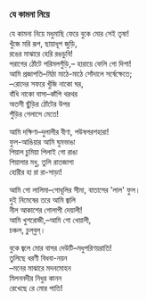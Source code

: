 ### যে কামনা নিয়ে
যে কামনা নিয়ে মধুমাছি ফেরে বুকে মোর সেই তৃষা!  
খুঁজে মরি রূপ, ছায়াধূপ জুড়ি,  
রঙের মাঝারে হেরি রঙডুবি!  
পরাগের ঠোঁটে পরিমলগুঁড়ি,– 
হারায়ে ফেলি গো দিশা!  
আমি প্রজাপতি–মিঠা মাঠে-মাঠে সোঁদালে সর্ষেক্ষেতে;  
–রোদের সফরে খুঁজি নাকো ঘর,  
বাঁধি নাকো বাসা–কাঁপি থরথর  
অতসী ছুঁড়ির ঠোঁটের উপর  
শুঁড়ির গেলাসে মেতে!  

আমি দক্ষিণা–দুলালীর বীণা, পউষপরশহারা!  
ফুল-আঙিয়ার আমি ঘুমভাঙা  
পিয়াল চুমিয়া পিলাই গো রাঙা  
পিয়ালার মধু, তুলি রাতজাগা  
হোরীর হা রা রা-সাড়া!  

আমি গো লালিমা–গোধূলির সীমা, বাতাসের 'লাল' ফুল।  
দুই নিমেষের তরে আমি জ্বালি  
নীল আকাশের গোলাপী দেয়ালী!  
আমি খুশরোজী,–আমি গো খেয়ালী,  
চঞ্চল, চুল্‌বুল্।  

বুকে জ্বলে মোর বাসর দেউটি–মধুপরিণয়রাতি!  
তুলিছে ধরণী বিধবা-নয়ন  
–মনের মাঝারে মদনমোহন  
মিলননদীর নিধুর কানন  
রেখেছে রে মোর পাতি!  